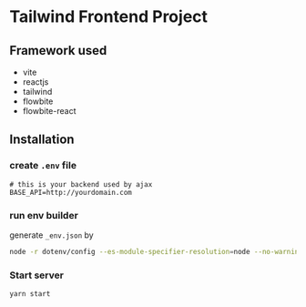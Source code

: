 # Tailwind Frontend Project

## Framework used
- vite
- reactjs
- tailwind
- flowbite
- flowbite-react

## Installation

### create `.env` file

```properties
# this is your backend used by ajax
BASE_API=http://yourdomain.com
```

### run env builder

generate `_env.json` by

```bash
node -r dotenv/config --es-module-specifier-resolution=node --no-warnings _env.cjs
```

### Start server

```bash
yarn start
```